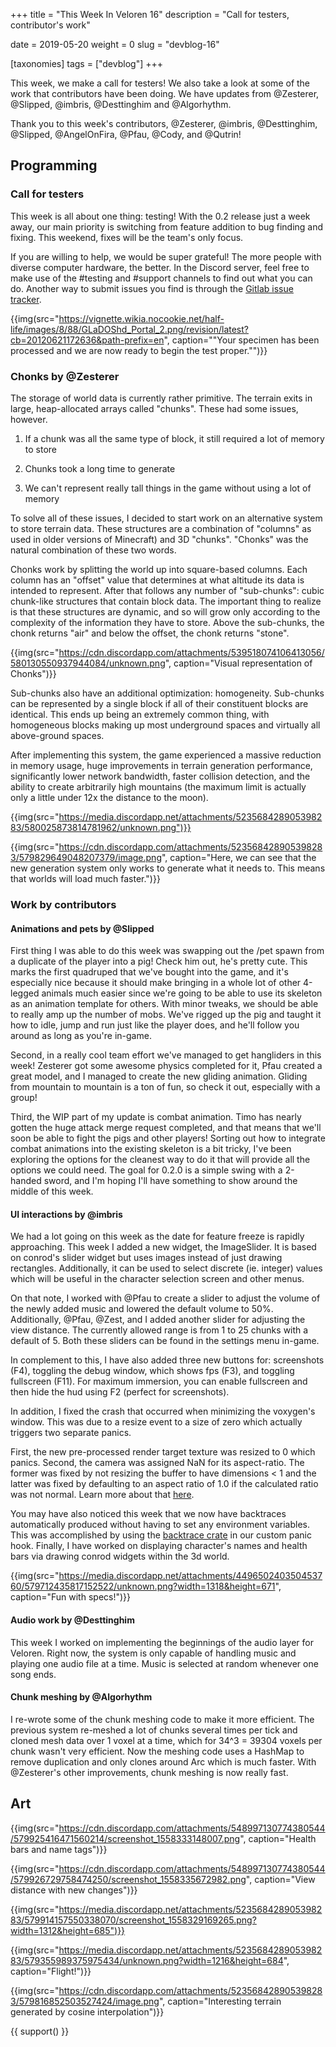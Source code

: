 +++
title = "This Week In Veloren 16"
description = "Call for testers, contributor's work"

date = 2019-05-20
weight = 0
slug = "devblog-16"

[taxonomies]
tags = ["devblog"]
+++

This week, we make a call for testers! We also take a look at some of the work that contributors have been doing. We have updates from @Zesterer, @Slipped, @imbris, @Desttinghim and @Algorhythm.

Thank you to this week's contributors, @Zesterer, @imbris, @Desttinghim, @Slipped, @AngelOnFira, @Pfau, @Cody, and @Qutrin!

## Programming

### Call for testers

This week is all about one thing: testing! With the 0.2 release just a week away, our main priority is switching from feature addition to bug finding and fixing. This weekend, fixes will be the team's only focus.

If you are willing to help, we would be super grateful! The more people with diverse computer hardware, the better. In the Discord server, feel free to make use of the #testing and #support channels to find out what you can do. Another way to submit issues you find is through the [Gitlab issue tracker](https://gitlab.com/veloren/veloren/issues).

{{img(src="https://vignette.wikia.nocookie.net/half-life/images/8/88/GLaDOShd_Portal_2.png/revision/latest?cb=20120621172636&path-prefix=en", caption=""Your specimen has been processed and we are now ready to begin the test proper."")}}

### Chonks by @Zesterer

The storage of world data is currently rather primitive. The terrain exits in large, heap-allocated arrays called "chunks". These had some issues, however.

1. If a chunk was all the same type of block, it still required a lot of memory to store

2. Chunks took a long time to generate

3. We can't represent really tall things in the game without using a lot of memory

To solve all of these issues, I decided to start work on an alternative system to store terrain data. These structures are a combination of "columns" as used in older versions of Minecraft) and 3D "chunks". "Chonks" was the natural combination of these two words.

Chonks work by splitting the world up into square-based columns. Each column has an "offset" value that determines at what altitude its data is intended to represent. After that follows any number of "sub-chunks": cubic chunk-like structures that contain block data. The important thing to realize is that these structures are dynamic, and so will grow only according to the complexity of the information they have to store. Above the sub-chunks, the chonk returns "air" and below the offset, the chonk returns "stone".

{{img(src="https://cdn.discordapp.com/attachments/539518074106413056/580130550937944084/unknown.png", caption="Visual representation of Chonks")}}

Sub-chunks also have an additional optimization: homogeneity. Sub-chunks can be represented by a single block if all of their constituent blocks are identical. This ends up being an extremely common thing, with homogeneous blocks making up most underground spaces and virtually all above-ground spaces.

After implementing this system, the game experienced a massive reduction in memory usage, huge improvements in terrain generation performance, significantly lower network bandwidth, faster collision detection, and the ability to create arbitrarily high mountains (the maximum limit is actually only a little under 12x the distance to the moon).

{{img(src="https://media.discordapp.net/attachments/523568428905398283/580025873814781962/unknown.png")}}

{{img(src="https://cdn.discordapp.com/attachments/523568428905398283/579829649048207379/image.png", caption="Here, we can see that the new generation system only works to generate what it needs to. This means that worlds will load much faster.")}}

### Work by contributors

#### Animations and pets by @Slipped

First thing I was able to do this week was swapping out the /pet spawn from a duplicate of the player into a pig! Check him out, he's pretty cute. This marks the first quadruped that we've bought into the game, and it's especially nice because it should make bringing in a whole lot of other 4-legged animals much easier since we're going to be able to use its skeleton as an animation template for others. With minor tweaks, we should be able to really amp up the number of mobs. We've rigged up the pig and taught it how to idle, jump and run just like the player does, and he'll follow you around as long as you're in-game.

Second, in a really cool team effort we've managed to get hangliders in this week! Zesterer got some awesome physics completed for it, Pfau created a great model, and I managed to create the new gliding animation. Gliding from mountain to mountain is a ton of fun, so check it out, especially with a group!

Third, the WIP part of my update is combat animation. Timo has nearly gotten the huge attack merge request completed, and that means that we'll soon be able to fight the pigs and other players! Sorting out how to integrate combat animations into the existing skeleton is a bit tricky, I've been exploring the options for the cleanest way to do it that will provide all the options we could need. The goal for 0.2.0 is a simple swing with a 2-handed sword, and I'm hoping I'll have something to show around the middle of this week.

#### UI interactions by @imbris

We had a lot going on this week as the date for feature freeze is rapidly approaching. This week I added a new widget, the ImageSlider. It is based on conrod's slider widget but uses images instead of just drawing rectangles. Additionally, it can be used to select discrete (ie. integer) values which will be useful in the character selection screen and other menus.

On that note, I worked with @Pfau to create a slider to adjust the volume of the newly added music and lowered the default volume to 50%. Additionally, @Pfau, @Zest, and I added another slider for adjusting the view distance. The currently allowed range is from 1 to 25 chunks with a default of 5. Both these sliders can be found in the settings menu in-game.

In complement to this, I have also added three new buttons for: screenshots (F4), toggling the debug window, which shows fps (F3), and toggling fullscreen (F11). For maximum immersion, you can enable fullscreen and then hide the hud using F2 (perfect for screenshots).

In addition, I fixed the crash that occurred when minimizing the voxygen's window. This was due to a resize event to a size of zero which actually triggers two separate panics.

First, the new pre-processed render target texture was resized to 0 which panics. Second, the camera was assigned NaN for its aspect-ratio. The former was fixed by not resizing the buffer to have dimensions < 1 and the latter was fixed by defaulting to an aspect ratio of 1.0 if the calculated ratio was not normal. Learn more about that [here](https://doc.rust-lang.org/std/primitive.f32.html#method.is_normal).

You may have also noticed this week that we now have backtraces automatically produced without having to set any environment variables. This was accomplished by using the [backtrace crate](https://crates.io/crates/backtrace) in our custom panic hook. Finally, I have worked on displaying character's names and health bars via drawing conrod widgets within the 3d world.

{{img(src="https://media.discordapp.net/attachments/449650240350453760/579712435817152522/unknown.png?width=1318&height=671", caption="Fun with specs!")}}

#### Audio work by @Desttinghim

This week I worked on implementing the beginnings of the audio layer for Veloren. Right now, the system is only capable of handling music and playing one audio file at a time. Music is selected at random whenever one song ends.

#### Chunk meshing by @Algorhythm

I re-wrote some of the chunk meshing code to make it more efficient. The previous system re-meshed a lot of chunks several times per tick and cloned mesh data over 1 voxel at a time, which for 34^3 = 39304 voxels per chunk wasn't very efficient. Now the meshing code uses a HashMap to remove duplication and only clones around Arc<Chunk> which is much faster. With @Zesterer's other improvements, chunk meshing is now really fast.

## Art

{{img(src="https://cdn.discordapp.com/attachments/548997130774380544/579925416471560214/screenshot_1558333148007.png", caption="Health bars and name tags")}}

{{img(src="https://cdn.discordapp.com/attachments/548997130774380544/579926729758474250/screenshot_1558335672982.png", caption="View distance with new changes")}}

{{img(src="https://media.discordapp.net/attachments/523568428905398283/579914157550338070/screenshot_1558329169265.png?width=1312&height=685")}}

{{img(src="https://media.discordapp.net/attachments/523568428905398283/579355989375975434/unknown.png?width=1216&height=684", caption="Flight!")}}

{{img(src="https://cdn.discordapp.com/attachments/523568428905398283/579816852503527424/image.png", caption="Interesting terrain generated by cosine interpolation")}}

{{ support() }}
